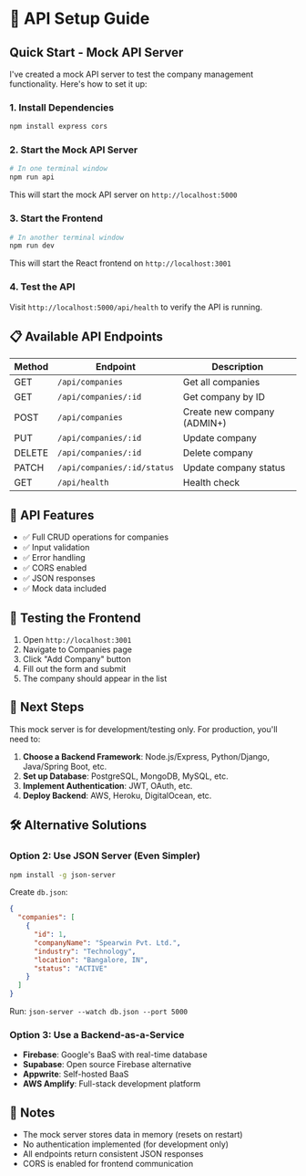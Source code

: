 # 🚀 API Setup Guide

## Quick Start - Mock API Server

I've created a mock API server to test the company management functionality. Here's how to set it up:

### 1. Install Dependencies

```bash
npm install express cors
```

### 2. Start the Mock API Server

```bash
# In one terminal window
npm run api
```

This will start the mock API server on `http://localhost:5000`

### 3. Start the Frontend

```bash
# In another terminal window
npm run dev
```

This will start the React frontend on `http://localhost:3001`

### 4. Test the API

Visit `http://localhost:5000/api/health` to verify the API is running.

## 📋 Available API Endpoints

| Method | Endpoint | Description |
|--------|----------|-------------|
| GET | `/api/companies` | Get all companies |
| GET | `/api/companies/:id` | Get company by ID |
| POST | `/api/companies` | Create new company (ADMIN+) |
| PUT | `/api/companies/:id` | Update company |
| DELETE | `/api/companies/:id` | Delete company |
| PATCH | `/api/companies/:id/status` | Update company status |
| GET | `/api/health` | Health check |

## 🔧 API Features

- ✅ Full CRUD operations for companies
- ✅ Input validation
- ✅ Error handling
- ✅ CORS enabled
- ✅ JSON responses
- ✅ Mock data included

## 🎯 Testing the Frontend

1. Open `http://localhost:3001`
2. Navigate to Companies page
3. Click "Add Company" button
4. Fill out the form and submit
5. The company should appear in the list

## 🔄 Next Steps

This mock server is for development/testing only. For production, you'll need to:

1. **Choose a Backend Framework**: Node.js/Express, Python/Django, Java/Spring Boot, etc.
2. **Set up Database**: PostgreSQL, MongoDB, MySQL, etc.
3. **Implement Authentication**: JWT, OAuth, etc.
4. **Deploy Backend**: AWS, Heroku, DigitalOcean, etc.

## 🛠️ Alternative Solutions

### Option 2: Use JSON Server (Even Simpler)

```bash
npm install -g json-server
```

Create `db.json`:
```json
{
  "companies": [
    {
      "id": 1,
      "companyName": "Spearwin Pvt. Ltd.",
      "industry": "Technology",
      "location": "Bangalore, IN",
      "status": "ACTIVE"
    }
  ]
}
```

Run: `json-server --watch db.json --port 5000`

### Option 3: Use a Backend-as-a-Service

- **Firebase**: Google's BaaS with real-time database
- **Supabase**: Open source Firebase alternative
- **Appwrite**: Self-hosted BaaS
- **AWS Amplify**: Full-stack development platform

## 📝 Notes

- The mock server stores data in memory (resets on restart)
- No authentication implemented (for development only)
- All endpoints return consistent JSON responses
- CORS is enabled for frontend communication

